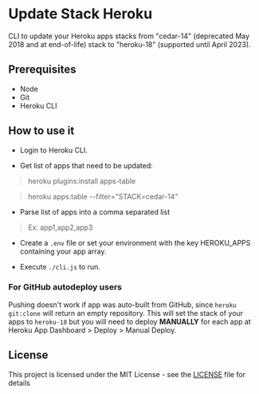 # Update Stack Heroku

CLI to update your Heroku apps stacks from "cedar-14" (deprecated May 2018 and at end-of-life) stack to "heroku-18" (supported until April 2023).

## Prerequisites
- Node
- Git
- Heroku CLI

## How to use it
- Login to Heroku CLI.

- Get list of apps that need to be updated:
> heroku plugins:install apps-table

> heroku apps:table --filter="STACK=cedar-14"

- Parse list of apps into a comma separated list
> Ex: app1,app2,app3

- Create a `.env` file or set your environment with the key HEROKU_APPS containing your app array.

- Execute `./cli.js` to run.

### For GitHub autodeploy users

Pushing doesn't work if app was auto-built from GitHub, since `heroku git:clone` will return an empty repository.
This will set the stack of your apps to `heroku-18` but you will need to deploy **MANUALLY** for each app at Heroku App Dashboard > Deploy > Manual Deploy.

## License

This project is licensed under the MIT License - see the [LICENSE](LICENSE.md) file for details
